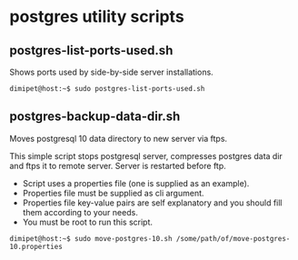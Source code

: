 # postgres utility scripts

## postgres-list-ports-used.sh
Shows ports used by side-by-side server installations.

`dimipet@host:~$ sudo postgres-list-ports-used.sh`

## postgres-backup-data-dir.sh 
Moves postgresql 10 data directory to new server via ftps.

This simple script stops postgresql server, compresses postgres data dir and ftps it to remote server. 
Server is restarted before ftp.

* Script uses a properties file (one is supplied as an example).
* Properties file must be supplied as cli argument.
* Properties file key-value pairs are self explanatory and you should fill them according to your needs.
* You must be root to run this script.

`dimipet@host:~$ sudo move-postgres-10.sh /some/path/of/move-postgres-10.properties`

